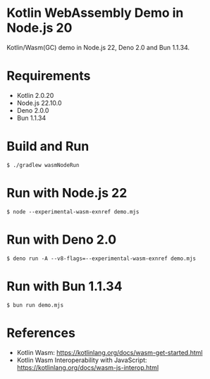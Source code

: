 Kotlin WebAssembly Demo in Node.js 20
==============================================

Kotlin/Wasm(GC) demo in Node.js 22, Deno 2.0 and Bun 1.1.34.

# Requirements

* Kotlin 2.0.20
* Node.js 22.10.0
* Deno 2.0.0
* Bun 1.1.34

# Build and Run

```shell
$ ./gradlew wasmNodeRun
```

# Run with Node.js 22

```shell
$ node --experimental-wasm-exnref demo.mjs
```

# Run with Deno 2.0

```shell
$ deno run -A --v8-flags=--experimental-wasm-exnref demo.mjs
```

# Run with Bun 1.1.34

```shell
$ bun run demo.mjs
```

# References

* Kotlin Wasm: https://kotlinlang.org/docs/wasm-get-started.html
* Kotlin Wasm Interoperability with JavaScript: https://kotlinlang.org/docs/wasm-js-interop.html